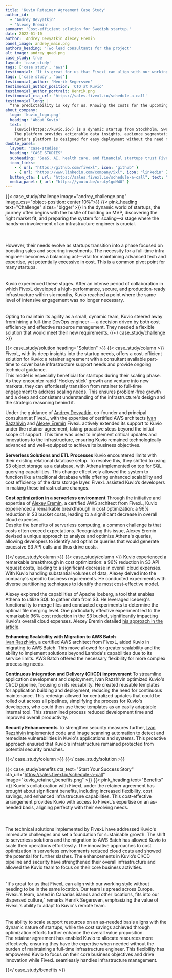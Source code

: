 ```yaml
---
title: 'Kuvio Retainer Agreement Case Study'
author_id:
  - 'Andrey Devyatkin'
  - 'Alexey Eremin' 
summary: 'Cost-efficient solution for Swedish startup.'
date: 2022-01-10
author:  Andrey Devyatkin Alexey Eremin
panel_image: andrey_main.png
authors_heading: 'Two lead consultants for the project'
alt_image: andrey_quad.png
case_study: true
layout: 'case_study'
tags: ['case study', 'aws']
testimonial: 'It is great for us that FivexL can align with our working style without needing to be in the same location'  
tags: ['case study', 'aws']  
testimonial_author: 'Henrik Segersven'
testimonial_author_position: 'CTO at Kuvio'
testimonial_author_portrait: Henrik.png
testimonial_cta_url: 'https://sales.fivexl.io/schedule-a-call'
testimonial_long: |
  “The predictability is key for us. Knowing the costs for the upcoming month simplifies our budgeting process significantly. The retainer setup just works well for us. It aligns with our workflow, and we actually find that we work more effectively under this model. It's straightforward and efficient.”
about_company:
  logo: 'kuvio_logo.png'
  heading: 'About Kuvio'
  text: |
    [Kuvio](https://kuvio.io/) is a dynamic startup from Stockholm, Sweden, offering a SaaS platform for Marketing Data Activation tailored to the retail e-commerce industry.  
    The platform provides actionable data insights, audience segmentation, and profit optimization services, enabling e-commerce businesses to make informed decisions and improve outcomes.  
    Kuvio's platform is designed for easy deployment without the need for developer assistance from the client's side, ensuring it's accessible and efficient for all users.
double_panel:
  layout: 'case-studies'
  heading: "CASE STUDIES"
  subheading: "SaaS, AI, health care, and financial startups trust FivexL to build their infrastructure in AWS, empowering their businesses to grow faster. Learn how."
  icon_links:
    - { url: "https://github.com/fivexl", icon: "github" }
    - { url: "https://www.linkedin.com/company/5xl", icon: "linkedin" }
  button_cta: { url: "https://sales.fivexl.io/schedule-a-call", text: "Book a consultation" }
  media_panel: { url: "https://youtu.be/uruLy1goNW0" }
---
```

{{< case_study/challenge  image="andrey_challenge.png" image_css="object-position: center 10%">}}
{{< pink_heading text="Challenge"  sizes="bigger">}}
In the dynamic world of startups, the journey often begins with the hustle of building an MVP, discovering the right market fit, and preparing the system for scaling—a stage where the hands-on involvement of an infrastructure engineer is crucial.<br/>  
<br/>  
However, their needs evolve as startups transition into a phase focused on boosting sales and securing investments. The necessity for a full-time infra engineer becomes a balancing act—vital for maintaining advanced tech and expertise, yet potentially excessive in cost. This is a common pivot point for many startups.<br/>  
<br/>
Kuvio experienced these stages. After an intense period of collaboration in which FivexL developed a high-performance, secure, and production-ready infrastructure within six months, Kuvio reached a point where the same level of intensive engagement was no longer necessary.<br/>
<br/>  
Opting to maintain its agility as a small, dynamic team, Kuvio steered away from hiring a full-time DevOps engineer — a decision driven by both cost efficiency and effective resource management. They needed a flexible solution that would meet their new requirements.
{{</ case_study/challenge >}}
  
{{< case_study/solution heading="Solution" >}}
{{< case_study/column >}}
FivexL, with its deep insights into the startup needs, offers a cost-efficient solution for Kuvio: a retainer agreement with a consultant available part-time to cover base infrastructure support needs and provide ongoing technical guidance.  
This model is especially beneficial for startups during their scaling phase. As they encounter rapid 'Hockey stick' growth and venture into new markets, they can effortlessly transition from retainer to full-time engagement to address scaling needs. This ensures problem-free growth and a deep and consistent understanding of the infrastructure's design and the strategic reasoning behind it.  
  
Under the guidance of [Andrey Devyatkin](https://fivexl.io/author/andrey-devyatkin/), co-founder and principal consultant at FivexL, with the expertise of certified AWS architects [Ivan Razzhivin](https://fivexl.io/author/ivan-razzhivin/) and [Alexey Eremin](https://fivexl.io/author/alexey-eremin/) FivexL actively extended its support to Kuvio under the retainer agreement, taking proactive steps beyond the initial scope of support. This time was used to implement critical updates and innovations to the infrastructure, ensuring Kuvio remained technologically advanced and well-equipped to achieve its business objectives.  
  
**Serverless Solutions and ETL Processes**
Kuvio encountered limits with their existing relational database setup. To resolve this, they shifted to using S3 object storage as a database, with Athena implemented on top for SQL querying capabilities. This change effectively allowed the system to function like a traditional database while offering enhanced scalability and cost efficiency of the data storage layer. FivexL assisted Kuvio’s developers in making these infrastructure changes.  
  
**Cost optimization in a serverless environment**
Through the initiative and expertise of [Alexey Eremin](https://fivexl.io/author/alexey-eremin/), a certified AWS architect from FivexL, Kuvio experienced a remarkable breakthrough in cost optimization: a 96% reduction in S3 bucket costs, leading to a significant decrease in overall cloud expenses.  
Despite the benefits of serverless computing, a common challenge is that costs often exceed expectations. Recognizing this issue, Alexey Eremin devised a unique approach to analyze and optimize Athena's queries, allowing developers to identify and optimize queries that would generate excessive S3 API calls and thus drive costs.  
  
{{</ case_study/column >}}
{{< case_study/column >}}
Kuvio experienced a remarkable breakthrough in cost optimization: a 96% reduction in S3 API request costs, leading to a significant decrease in overall cloud expenses. With Kuvio handling substantial volumes of data, Alexey delved into the company's specific business requirements. He conducted experiments with diverse partitioning techniques to identify the most cost-effective model.  
  
Alexey explored the capabilities of Apache Iceberg, a tool that enables Athena to utilize SQL to gather data from S3. He leveraged Iceberg's functionality to merge files and conducted experiments to determine the optimal file merging level. One particularly effective experiment led to the remarkable 96% cost reduction in the S3 bucket, significantly impacting Kuvio's overall cloud expenses. Alexey Eremin detailed [his approach in the article](https://fivexl.io/blog/s3-server-access-logging-date-partitioning/).  
  
**Enhancing Scalability with Migration to AWS Batch**  
[Ivan Razzhivin](https://fivexl.io/author/ivan-razzhivin/), a certified AWS architect from FivexL, aided Kuvio in migrating to AWS Batch. This move allowed for greater scalability and the ability to implement solutions beyond Lambda's capabilities due to its service limits. AWS Batch offered the necessary flexibility for more complex processing needs.  
  
**Continuous Integration and Delivery (CI/CD) improvement**
To streamline application development and deployment, Ivan Razzhivin optimized Kuvio's CI/CD pipeline, focusing on its reusability. 
He created reusable templates for application building and deployment, reducing the need for continuous maintenance. This redesign allowed for centralized updates that could be rolled out across all pipelines, simplifying the process for Kuvio's developers, who could then use these templates as an easily adaptable internal tool. This streamlined process reduced development time and improved overall productivity.  
  
**Security Enhancements**
To strengthen security measures further, [Ivan Razzhivin](https://fivexl.io/author/ivan-razzhivin/) implemented code and image scanning automation to detect and remediate vulnerabilities in Kuvio's applications and systems. This proactive approach ensured that Kuvio's infrastructure remained protected from potential security breaches.
  
{{</ case_study/column >}}
{{</ case_study/solution >}}

{{< case_study/benefits
    cta_text="Start Your Success Story"
    cta_url="https://sales.fivexl.io/schedule-a-call"
    image="kuvio_retainer_benefits.png"
    >}}
{{< pink_heading text="Benefits" >}}
Kuvio's collaboration with FivexL under the retainer agreement has brought about significant benefits, including increased flexibility, cost savings, and enhanced infrastructure capabilities. This cost-effective arrangement provides Kuvio with access to FivexL's expertise on an as-needed basis, aligning perfectly with their evolving needs.<br/>   
<br/>   
The technical solutions implemented by FivexL have addressed Kuvio's immediate challenges and set a foundation for sustainable growth. The shift to serverless solutions and the migration to AWS Batch has allowed Kuvio to scale their operations effortlessly. The innovative approaches to cost optimization in serverless environments reduced cloud costs and showed the potential for further slashes. The enhancements in Kuvio’s CI/CD pipeline and security have strengthened their overall infrastructure and allowed the Kuvio team to focus on their core business activities.<br/> 
<br/>   
"It's great for us that FivexL can align with our working style without needing to be in the same location. Our team is spread across Europe. FivexL's team, based in Canarias islands and other locations, fits into our dispersed culture," remarks Henrik Segersven, emphasizing the value of FivexL's ability to adapt to Kuvio's remote team.<br/> 
<br/>   
The ability to scale support resources on an as-needed basis aligns with the dynamic nature of startups, while the cost savings achieved through optimization efforts further enhance the overall value proposition.  
The retainer agreement has enabled Kuvio to allocate resources more effectively, ensuring they have the expertise when needed without the burden of maintaining a full-time infrastructure engineer. This flexibility has empowered Kuvio to focus on their core business objectives and drive innovation while FivexL seamlessly handles infrastructure management.

{{</ case_study/benefits >}}
